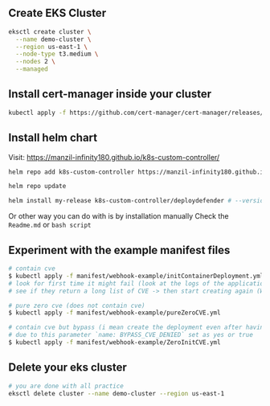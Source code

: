 ## Create EKS Cluster
```bash
eksctl create cluster \
  --name demo-cluster \
  --region us-east-1 \
  --node-type t3.medium \
  --nodes 2 \
  --managed

```

## Install cert-manager inside your cluster
```bash
kubectl apply -f https://github.com/cert-manager/cert-manager/releases/download/v1.18.2/cert-manager.yaml
```

## Install helm chart 
Visit: https://manzil-infinity180.github.io/k8s-custom-controller/

```bash
helm repo add k8s-custom-controller https://manzil-infinity180.github.io/k8s-custom-controller

helm repo update

helm install my-release k8s-custom-controller/deploydefender # --version 0.1.3
```

Or other way you can do with is by installation manually
Check the `Readme.md` or `bash script`

## Experiment with the example manifest files
```bash
# contain cve
$ kubectl apply -f manifest/webhook-example/initContainerDeployment.yml
# look for first time it might fail (look at the logs of the application (k8s-custom-controller) and 
# see if they return a long list of CVE -> then start creating again (Working on to optimize) 

# pure zero cve (does not contain cve) 
$ kubectl apply -f manifest/webhook-example/pureZeroCVE.yml

# contain cve but bypass (i mean create the deployment even after having CVE) 
# due to this parameter `name: BYPASS_CVE_DENIED` set as yes or true
$ kubectl apply -f manifest/webhook-example/ZeroInitCVE.yml
```

## Delete your eks cluster
```bash
# you are done with all practice 
eksctl delete cluster --name demo-cluster --region us-east-1
```